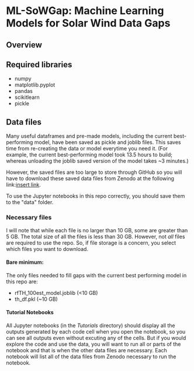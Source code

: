 # ML-SoWGap: Machine Learning Models for Solar Wind Data Gaps
## Overview

## Required libraries
- numpy
- matplotlib.pyplot
- pandas
- scikitlearn
- pickle

## Data files
Many useful dataframes and pre-made models, including the current best-performing model, have been saved as pickle and joblib files. This saves time from re-creating the data or model everytime you need it. (For example, the current best-performing model took 13.5 hours to build; whereas unloading the joblib saved version of the model takes ~3 minutes.) 

However, the saved files are too large to store through GitHub so you will have to download these saved data files from Zenodo at the following link:[insert link](insert_link). 

To use the Jupyter notebooks in this repo correctly, you should save them to the "data" folder. 

### Necessary files
I will note that while each file is no larger than 10 GB, some are greater than 5 GB. The total size of all the files is less than 30 GB. 
However, not *all* files are required to use the repo. So, if file storage is a concern, you select which files you want to download. 

#### Bare minimum:
The only files needed to fill gaps with the current best performing model in this repo are:
- rfTH_100est_model.joblib (<10 GB)
- th_df.pkl (~10 GB)

#### Tutorial Notebooks
All Jupyter notebooks (in the *Tutorials* directory) should display all the outputs generated by each code cell when you open the notebook, so you can see all outputs even without excuting any of the cells. But if you would explore the code and use the data, you will want to run all or parts of the notebook and that is when the other data files are necessary. Each notebook will list all of the data files from Zenodo necessary to run the notebook.